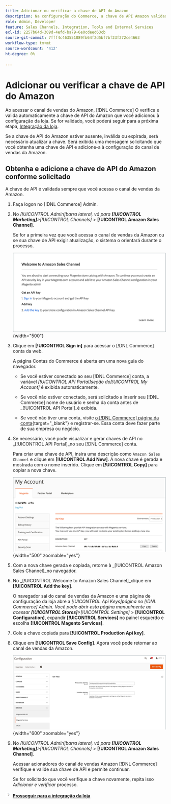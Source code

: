 ```yaml
---
title: Adicionar ou verificar a chave de API do Amazon
description: Na configuração do Commerce, a chave de API Amazon validada permite integrar suas lojas à sua conta de vendedor do Amazon.
role: Admin, Developer
feature: Sales Channels, Integration, Tools and External Services
exl-id: 2257b64d-309d-4efd-ba79-6e0cdeed63cb
source-git-commit: 7fff4c463551089fb64f2d5bf7bf23f272ce4663
workflow-type: tm+mt
source-wordcount: '412'
ht-degree: 0%

---
```


# Adicionar ou verificar a chave de API do Amazon

Ao acessar o canal de vendas do Amazon, [!DNL Commerce] O verifica e valida automaticamente a chave de API do Amazon que você adicionou à configuração da loja. Se for validado, você poderá seguir para a próxima etapa, [Integração da loja](./store-integration.md).

Se a chave de API do Amazon estiver ausente, inválida ou expirada, será necessário atualizar a chave. Será exibida uma mensagem solicitando que você obtenha uma chave de API e adicione-a à configuração do canal de vendas da Amazon.

## Obtenha e adicione a chave de API do Amazon conforme solicitado

A chave de API é validada sempre que você acessa o canal de vendas da Amazon.

1. Faça logon no [!DNL Commerce] Admin.

1. No _[!UICONTROL Admin]_barra lateral, vá para **[!UICONTROL Marketing]**>_[!UICONTROL Channels]_ > **[!UICONTROL Amazon Sales Channel]**.

   Se for a primeira vez que você acessa o canal de vendas da Amazon ou se sua chave de API exigir atualização, o sistema o orientará durante o processo.

   ![Obter e adicionar o prompt da chave de API do Amazon](assets/amazon-api-verification-prompt.png){width="500"}

1. Clique em **[!UICONTROL Sign in]** para acessar o [!DNL Commerce] conta da web.

   A página Contas do Commerce é aberta em uma nova guia do navegador.

   - Se você estiver conectado ao seu [!DNL Commerce] conta, a variável _[!UICONTROL API Portal]_seção do_[!UICONTROL My Account]_ é exibida automaticamente.

   - Se você não estiver conectado, será solicitado a inserir seu [!DNL Commerce] nome de usuário e senha da conta antes de _[!UICONTROL API Portal]_é exibida.

   - Se você não tiver uma conta, visite [o [!DNL Commerce] página da conta](https://account.magento.com/customer/account/login/){target="_blank"} e registrar-se. Essa conta deve fazer parte de sua empresa ou negócio.

1. Se necessário, você pode visualizar e gerar chaves de API no _[!UICONTROL API Portal]_no seu [!DNL Commerce] conta.

   Para criar uma chave de API, insira uma descrição como `Amazon Sales Channel` e clique em **[!UICONTROL Add New]**. A nova chave é gerada e mostrada com o nome inserido. Clique em **[!UICONTROL Copy]** para copiar a nova chave.

   ![Gerar ou copiar uma chave de API](assets/amazon-add-api-key.png){width="500" zoomable="yes"}

1. Com a nova chave gerada e copiada, retorne à _[!UICONTROL Amazon Sales Channel]_no navegador.

1. No _[!UICONTROL Welcome to Amazon Sales Channel]_clique em **[!UICONTROL Add the key]**.

   O navegador sai do canal de vendas da Amazon e uma página de configuração da loja abre a _[!UICONTROL Api Keys]_página no [!DNL Commerce] Admin. Você pode abrir esta página manualmente ao acessar **[!UICONTROL Stores]**>_[!UICONTROL Settings]_ > **[!UICONTROL Configuration]**, expandir **[!UICONTROL Services]** no painel esquerdo e escolha **[!UICONTROL Magento Services]**.

1. Cole a chave copiada para **[!UICONTROL Production Api key]**.

1. Clique em **[!UICONTROL Save Config]**. Agora você pode retornar ao canal de vendas da Amazon.

   ![Adicionar a chave de API na configuração da loja](assets/config-magento-services-api-screen.png){width="600" zoomable="yes"}

1. No _[!UICONTROL Admin]_barra lateral, vá para **[!UICONTROL Marketing]**>_[!UICONTROL Channels]_ > **[!UICONTROL Amazon Sales Channel]**.

   Acessar acionadores do canal de vendas Amazon [!DNL Commerce] verifique e valide sua chave de API e permite continuar.

   Se for solicitado que você verifique a chave novamente, repita isso _Adicionar e verificar_ processo.

![Ícone Avançar](assets/btn-next.png) [**Prosseguir para a integração da loja**](./store-integration.md)
